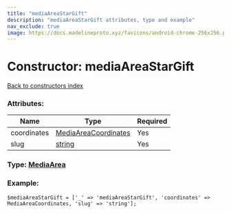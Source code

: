 ```yaml
---
title: "mediaAreaStarGift"
description: "mediaAreaStarGift attributes, type and example"
nav_exclude: true
image: https://docs.madelineproto.xyz/favicons/android-chrome-256x256.png
---
```

# Constructor: mediaAreaStarGift  
[Back to constructors index](/API_docs/constructors/index.html)



### Attributes:

| Name     |    Type       | Required |
|----------|---------------|----------|
|coordinates|[MediaAreaCoordinates](/API_docs/types/MediaAreaCoordinates.html) | Yes|
|slug|[string](/API_docs/types/string.html) | Yes|



### Type: [MediaArea](/API_docs/types/MediaArea.html)


### Example:

```
$mediaAreaStarGift = ['_' => 'mediaAreaStarGift', 'coordinates' => MediaAreaCoordinates, 'slug' => 'string'];
```  
